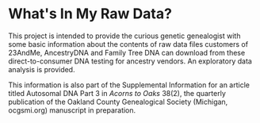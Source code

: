 # What's In My Raw Data?
This project is intended to provide the curious genetic genealogist with some basic information about the contents of raw data files customers of 23AndMe, AncestryDNA and Family Tree DNA can download from these direct-to-consumer DNA testing for ancestry vendors.  An exploratory data analysis is provided.

This information is also part of the Supplemental Information for an article titled Autosomal DNA Part 3 in *Acorns to Oaks* 38(2), the quarterly publication of the Oakland County Genealogical Society (Michigan, ocgsmi.org) manuscript in preparation.
